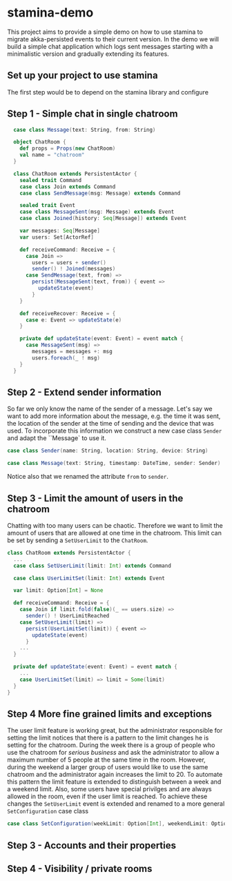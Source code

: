 # stamina-demo

This project aims to provide a simple demo on how to use stamina to migrate akka-persisted events to their current version. In the demo we will build a simple chat application which logs sent messages starting with a minimalistic version and gradually extending its features. 

## Set up your project to use stamina

The first step would be to depend on the stamina library and configure 

## Step 1 - Simple chat in single chatroom

```scala
  case class Message(text: String, from: String)

  object ChatRoom {
    def props = Props(new ChatRoom)
    val name = "chatroom"
  }

  class ChatRoom extends PersistentActor {
    sealed trait Command
    case class Join extends Command
    case class SendMessage(msg: Message) extends Command

    sealed trait Event
    case class MessageSent(msg: Message) extends Event
    case class Joined(history: Seq[Message]) extends Event

    var messages: Seq[Message]
    var users: Set[ActorRef]

    def receiveCommand: Receive = {
      case Join =>
        users = users + sender()
        sender() ! Joined(messages)
      case SendMessage(text, from) =>
        persist(MessageSent(text, from)) { event =>
          updateState(event)
        }
    }

    def receiveRecover: Receive = {
      case e: Event => updateState(e)
    }

    private def updateState(event: Event) = event match {
      case MessageSent(msg) => 
        messages = messages +: msg
        users.foreach(_ ! msg)
    }
  } 

```

## Step 2 - Extend sender information

So far we only know the name of the sender of a message. Let's say we want to add more information about the message, e.g. the time it was sent, the location of the sender at the time of sending and the device that was used. To incorporate this information we construct a new case class `Sender` and adapt the ``Message` to use it. 

```scala
case class Sender(name: String, location: String, device: String)

case class Message(text: String, timestamp: DateTime, sender: Sender)
```

Notice also that we renamed the attribute `from` to `sender`.

## Step 3 - Limit the amount of users in the chatroom

Chatting with too many users can be chaotic. Therefore we want to limit the amount of users that are allowed at one time in the chatroom. This limit can be set by sending a `SetUserLimit` to the `ChatRoom`.

```scala
class ChatRoom extends PersistentActor {
  ...
  case class SetUserLimit(limit: Int) extends Command

  case class UserLimitSet(limit: Int) extends Event

  var limit: Option[Int] = None

  def receiveCommand: Receive = {
    case Join if limit.fold(false)(_ == users.size) =>
      sender() ! UserLimitReached
    case SetUserLimit(limit) =>
      persist(UserLimitSet(limit)) { event =>
        updateState(event)
      }
    ...
  }

  private def updateState(event: Event) = event match {
    ...
    case UserLimitSet(limit) => limit = Some(limit)
  }
}
```

## Step 4 More fine grained limits and exceptions

The user limit feature is working great, but the administrator responsible for setting the limit notices that there is a pattern to the limit changes he is setting for the chatroom. During the week there is a group of people who use the chatroom for *serious business* and ask the administrator to allow a maximum number of 5 people at the same time in the room. However, during the weekend a larger group of users would like to use the same chatroom and the administrator again increases the limit to 20. To automate this pattern the limit feature is extended to distinguish between a week and a weekend limit. Also, some users have special privilges and are always allowed in the room, even if the user limit is reached. To achieve these changes the `SetUserLimit` event is extended and renamed to a more general `SetConfiguration` case class

```scala
case class SetConfiguration(weekLimit: Option[Int], weekendLimit: Option[Int], privilegedUsers: Set[String])
```

## Step 3 - Accounts and their properties

## Step 4 - Visibility / private rooms
